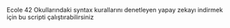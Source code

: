 Ecole 42 Okullarındaki syntax kurallarını denetleyen yapay zekayı
indirmek için bu scripti çalıştırabilirsiniz

